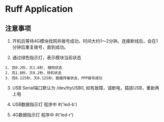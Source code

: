 # Ruff Application

## 注意事项
1. 开机后等待4G模块找网并拨号成功，时间大约1～2分钟。连接断线后，会在1分钟后重复拨号，直到成功。

2. 通过绿色指示灯，表示模块当前状态

```
1. 亮0.2秒，灭1.8秒, 搜网状态
2. 亮1.8秒，灭0.2秒，待机状态
3. 亮0.125秒，灭0.125秒，数据传输状态，PPP拨号成功

```

3. USB Serial端口默认为 /dev/ttyUSB0, 如有故障，请断电，插拔USB，重新再上电

4. USB数据指示灯
    程序中 #('led-b')
    
5. 4G数据指示灯
    程序中 #('led-r')
